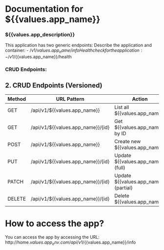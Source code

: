 # Documentation for ${{values.app_name}}
### ${{values.app_description}}
This application has two generic endpoints:
Describe the application and container:
    - /v1/${{values.app_name}}/info
Healthcheck for the application:
    - /v1/${{values.app_name}}/health


### CRUD Endpoints:
## 2. CRUD Endpoints (Versioned)
| Method | URL Pattern           | Action             | Example             |
|--------|-----------------------|--------------------|---------------------|
| GET    | /api/v1/${{values.app_name}}         | List all ${{values.app_name}}     | /api/v1/${{values.app_name}}       |
| GET    | /api/v1/${{values.app_name}}/{id}    | Get ${{values.app_name}} by ID     | /api/v1/${{values.app_name}}/42    |
| POST   | /api/v1/${{values.app_name}}         | Create new ${{values.app_name}}    | /api/v1/${{values.app_name}}       |
| PUT    | /api/v1/${{values.app_name}}/{id}    | Update ${{values.app_name}} (full) | /api/v1/${{values.app_name}}/42    |
| PATCH  | /api/v1/${{values.app_name}}/{id}    | Update ${{values.app_name}} (partial) | /api/v1/${{values.app_name}}/42 |
| DELETE | /api/v1/${{values.app_name}}/{id}    | Delete ${{values.app_name}}        | /api/v1/${{values.app_name}}/42    |


# How to access the app?
You can access the app by accessing the URL: http://home.${{values.app_env}}.com/api/v1/${{values.app_name}}/info